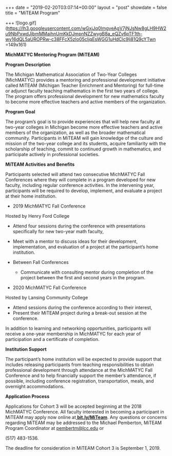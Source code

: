 +++
date = "2019-02-20T03:07:14+00:00"
layout = "post"
showdate = false
title = "MiTEAM Program"

+++
![logo.gif](https://lh3.googleusercontent.com/wGxjJq0ImgveAgV7jNJsNw8gLH9HW2u9NbPxwdJjbmMMaihnUmKkDJmpnNZZwygB8a_eQZv6pTF1th-wv16dQL5aUROPRw-c38FFcX5zIo05cljqEsWGG1uHdClc9lj81Q9cYTwn =149x161)

**MichMATYC Mentoring Program (MiTEAM)**

**Program Description**

  
The Michigan Mathematical Association of Two-Year Colleges (MichMATYC) provides a mentoring and professional development initiative called MiTEAM (Michigan Teacher Enrichment and Mentoring) for full-time or adjunct faculty teaching mathematics in the first two years of college. The program offers professional development for new mathematics faculty to become more effective teachers and active members of the organization.

**Program Goal**

The program’s goal is to provide experiences that will help new faculty at two-year colleges in Michigan become more effective teachers and active members of the organization, as well as the broader mathematical community. Participants in MiTEAM will gain knowledge of the culture and mission of the two-year college and its students, acquire familiarity with the scholarship of teaching, commit to continued growth in mathematics, and participate actively in professional societies.

**MiTEAM Activities and Benefits**

Participants selected will attend two consecutive MichMATYC Fall Conferences where they will complete in a program developed for new faculty, including regular conference activities. In the intervening year, participants will be required to develop, implement, and evaluate a project at their home institution.

* 2019 MichMATYC Fall Conference

Hosted by Henry Ford College

* Attend four sessions during the conference with presentations specifically for new two-year math faculty,
* Meet with a mentor to discuss ideas for their development, implementation, and evaluation of a project at the participant’s home institution.

* Between Fall Conferences
  * Communicate with consulting mentor during completion of the project between the first and second years in the program.

* 2020 MichMATYC Fall Conference

Hosted by Lansing Community College

* Attend sessions during the conference according to their interest,
* Present their MiTEAM project during a break-out session at the conference.

In addition to learning and networking opportunities, participants will receive a one-year membership in MichMATYC for each year of participation and a certificate of completion.

**Institution Support**

The participant’s home institution will be expected to provide support that includes releasing participants from teaching responsibilities to obtain professional development through attendance at the MichMATYC Fall Conference and to help financially support the member’s attendance, if possible, including conference registration, transportation, meals, and overnight accommodations.

**Application Process**

Applications for Cohort 3 will be accepted beginning at the 2018 MichMATYC Conference. All faculty interested in becoming a participant in MiTEAM may apply now online at[ **bit.ly/MiTeam**](http://bit.ly/MiTeam). Any questions or concerns regarding MiTEAM may be addressed to the Michael Pemberton, MiTEAM Program Coordinator at pembertm@lcc.edu or

(517) 483-1536.

The deadline for consideration in MiTEAM Cohort 3 is September 1, 2019.
